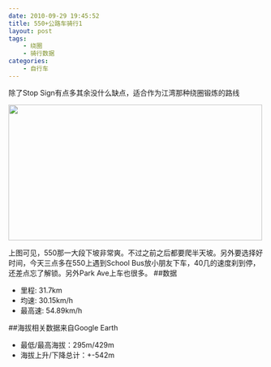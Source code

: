 ```yaml
---
date: 2010-09-29 19:45:52
title: 550+公路车骑行1
layout: post
tags:
    - 绕圈
    - 骑行数据
categories:
    - 自行车
---
```

除了Stop Sign有点多其余没什么缺点，适合作为江湾那种绕圈锻炼的路线

<a href="http://picasaweb.google.com/lh/photo/wLnqiQeycc47T8fZOip5UA?feat=directlink"><img class="aligncenter size-full wp-image-4012" title="GoogleEarth_Image" src="http://pic.ztpala.com/wp-content/uploads/2010/09/GoogleEarth_Image1.jpg" alt="" width="500" height="268" /></a>

上图可见，550那一大段下坡非常爽。不过之前之后都要爬半天坡。另外要选择好时间，今天三点多在550上遇到School Bus放小朋友下车，40几的速度刹到停，还差点忘了解锁。另外Park Ave上车也很多。
##数据
* 里程: 31.7km
* 均速: 30.15km/h
* 最高速: 54.89km/h

##海拔相关数据来自Google Earth
* 最低/最高海拔：295m/429m
* 海拔上升/下降总计：+-542m
